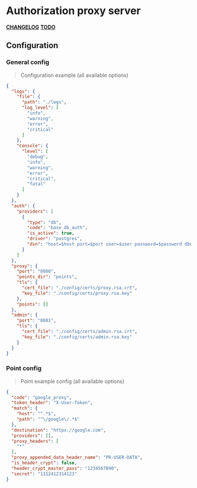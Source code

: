 # Authorization proxy server

[**CHANGELOG**](./changelog.md)
[**TODO**](./TODO.md)

## Configuration

### General config

> Configuration example (all available options)

```json
{
  "logs": {
    "file": {
      "path": "./logs",
      "log_level": [
        "info",
        "warning",
        "error",
        "critical"
      ]
    },
    "console": {
      "level": [
        "debug",
        "info",
        "warning",
        "error",
        "critical",
        "fatal"
      ]
    }
  },
  "auth": {
    "providers": [
      {
        "type": "db",
        "code": "base_db_auth",
        "is_active": true,
        "driver": "postgres",
        "dsn": "host=$host port=$port user=$user password=$password dbname=$db sslmode=disable"
      }
    ]
  },
  "proxy": {
    "port": "8080",
    "points_dir": "points",
    "tls": {
      "cert_file": "./config/certs/proxy.rsa.crt",
      "key_file": "./config/certs/proxy.rsa.key"
    },
    "points": []
  },
  "admin": {
    "port": "8081",
    "tls": {
      "cert_file": "./config/certs/admin.rsa.crt",
      "key_file": "./config/certs/admin.rsa.key"
    }
  }
}
```

### Point config

> Point example config (all available options)

```json
{
  "code": "google_proxy",
  "token_header": "X-User-Token",
  "match": {
    "host": "^.*$",
    "path": "^\/google\/.*$"
  },
  "destination": "https://google.com",
  "providers": [],
  "proxy_headers": [
    "*"
  ],
  "proxy_appended_data_header_name": "PR-USER-DATA",
  "is_header_crypt": false,
  "header_crypt_master_pass": "1234567890",
  "secret": "1312412314123"
}
```

